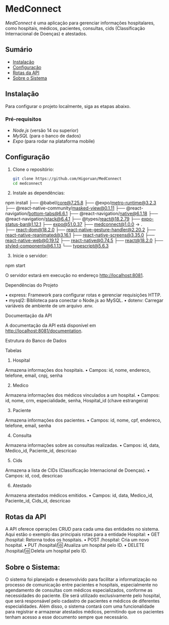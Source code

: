 # MedConnect

*MedConnect* é uma aplicação para gerenciar informações hospitalares, como hospitais, médicos, pacientes, consultas, cids (Classificação Internacional de Doenças) e atestados.

## Sumário

- [Instalação](#instalação)
- [Configuração](#configuração)
- [Rotas da API](#rotas-da-api)
- [Sobre o Sistema](#sobre-o-sistema)


## Instalação

Para configurar o projeto localmente, siga as etapas abaixo.

### Pré-requisitos

- *Node.js* (versão 14 ou superior)
- *MySQL* (para o banco de dados)
- *Expo* (para rodar na plataforma mobile)

## Configuração

1. Clone o repositório:

   ```bash
   git clone https://github.com/Higoruan/MedConnect
   cd medconnect

2. Instale as dependências:

npm install
├── @babel/core@7.25.8
├── @expo/metro-runtime@3.2.3
├── @react-native-community/masked-view@0.1.11
├── @react-navigation/bottom-tabs@6.6.1
├── @react-navigation/native@6.1.18
├── @react-navigation/stack@6.4.1
├── @types/react@18.2.79
├── expo-status-bar@1.12.1
├── expo@51.0.37
├── medconnect@1.0.0 -> .\
├── react-dom@18.2.0
├── react-native-gesture-handler@2.20.2
├── react-native-reanimated@3.16.1
├── react-native-screens@3.35.0
├── react-native-web@0.19.12
├── react-native@0.74.5
├── react@18.2.0
├── styled-components@6.1.13
└── typescript@5.6.3
 
 3. Inicie o servidor:

npm start

O servidor estará em execução no endereço <http://localhost:8081>.

Dependências do Projeto

 • express: Framework para configurar rotas e gerenciar requisições HTTP.
 • mysql2: Biblioteca para conectar o Node.js ao MySQL.
 • dotenv: Carregar variáveis de ambiente de um arquivo .env.
 
Documentação da API

A documentação da API está disponível em <http://localhost:8081/documentation>.

Estrutura do Banco de Dados

Tabelas

1. Hospital

Armazena informações dos hospitais.
• Campos: id, nome, endereco, telefone, email, cnpj, senha

2. Medico

Armazena informações dos médicos vinculados a um hospital.
• Campos: id, nome, crm, especialidade, senha, Hospital_id (chave estrangeira)

3. Paciente

Armazena informações dos pacientes.
 • Campos: id, nome, cpf, endereco, telefone, email, senha

4. Consulta

Armazena informações sobre as consultas realizadas.
 • Campos: id, data, Medico_id, Paciente_id, descricao

5. Cids

Armazena a lista de CIDs (Classificação Internacional de Doenças).
 • Campos: id, cod, descricao

6. Atestado

Armazena atestados médicos emitidos.
 • Campos: id, data, Medico_id, Paciente_id, Cids_id, descricao

## Rotas da API

A API oferece operações CRUD para cada uma das entidades no sistema. Aqui estão o exemplo das principais rotas para a entidade Hospital:
 • GET /hospital: Retorna todos os hospitais.
 • POST /hospital: Cria um novo hospital.
 • PUT /hospital/:id: Atualiza um hospital pelo ID.
 • DELETE /hospital/:id: Deleta um hospital pelo ID.

## Sobre o Sistema:

O sistema foi planejado e desenvolvido para facilitar a informatização no processo de comunicação entre pacientes e hospitais, especialmente no agendamento de consultas com médicos especializados, conforme as necessidades do paciente. Ele será utilizado exclusivamente pelo hospital, que será responsável pelo cadastro de pacientes e médicos de diferentes especialidades. Além disso, o sistema contará com uma funcionalidade para registrar e armazenar atestados médicos, permitindo que os pacientes tenham acesso a esse documento sempre que necessário.
